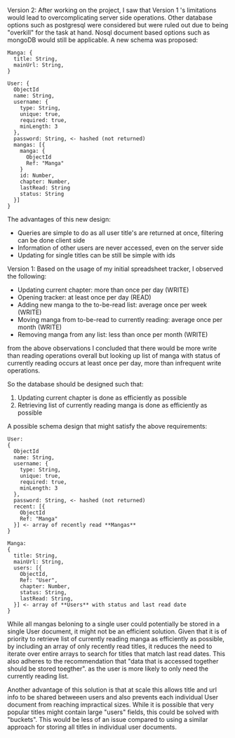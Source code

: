 Version 2:
After working on the project, I saw that Version 1 's limitations would lead to overcomplicating server side operations. Other database options such as postgresql were considered but were ruled out due to being "overkill" for the task at hand. Nosql document based options such as mongoDB would still be applicable. A new schema was proposed:

```
Manga: {
  title: String,
  mainUrl: String,
}

User: {
  ObjectId
  name: String,
  username: {
    type: String,
    unique: true,
    required: true,
    minLength: 3
  },
  password: String, <- hashed (not returned)
  mangas: [{
    manga: {
      ObjectId
      Ref: "Manga"
    }
    id: Number,
    chapter: Number,
    lastRead: String
    status: String
  }]
}
```

The advantages of this new design:
* Queries are simple to do as all user title's are returned at once, filtering can be done client side 
* Information of other users are never accessed, even on the server side
* Updating for single titles can be still be simple with ids

Version 1:
Based on the usage of my initial spreadsheet tracker, I observed the following:
* Updating current chapter: more than once per day (WRITE)
* Opening tracker: at least once per day (READ)
* Adding new manga to the to-be-read list: average once per week (WRITE)
* Moving manga from to-be-read to currently reading: average once per month (WRITE)
* Removing manga from any list: less than once per month (WRITE)

from the above observations I concluded that there would be more write than reading operations overall but looking up list of manga with status of currently reading occurs at least once per day, more than infrequent write operations. 

So the database should be designed such that:
1. Updating current chapter is done as efficiently as possible
2. Retrieving list of currently reading manga is done as efficiently as possible

A possible schema design that might satisfy the above requirements:

```
User: 
{
  ObjectId
  name: String,
  username: {
    type: String,
    unique: true,
    required: true,
    minLength: 3
  },
  password: String, <- hashed (not returned)
  recent: [{
    ObjectId
    Ref: "Manga"
  }] <- array of recently read **Mangas** 
}

Manga:
{
  title: String,
  mainUrl: String,
  users: [{
    ObjectId,
    Ref: "User",
    chapter: Number,
    status: String, 
    lastRead: String,
  }] <- array of **Users** with status and last read date
} 
```

While all mangas beloning to a single user could potentially be stored in a single User document, it might not be an efficient solution. Given that it is of priority to retrieve list of currently reading manga as efficiently as possible, by including an array of only recently read titles, it reduces the need to iterate over entire arrays to search for titles that match last read dates. This also adheres to the recommendation that "data that is accessed together should be stored toegther". as the user is more likely to only need the currently reading list. 

Another advantage of this solution is that at scale this allows title and url info to be shared betweeen users and also prevents each individual User document from reaching impractical sizes. While it is possible that very popular titles might contain large "users" fields, this could be solved with "buckets". This would be less of an issue compared to using a similar approach for storing all titles in individual user documents. 